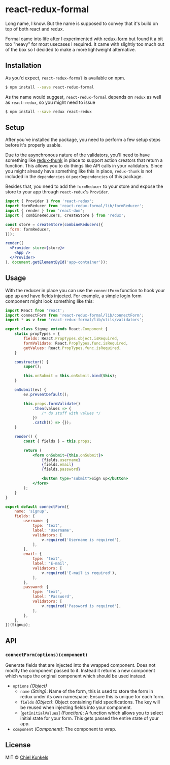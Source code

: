 # react-redux-formal

Long name, I know. But the name is supposed to convey that it's build on top of
both react and redux.

Formal came into life after I experimented with [redux-form][redux-form] but
found it a bit too "heavy" for most usecases I required. It came with slightly
too much out of the box so I decided to make a more lightweight alternative.

[redux-form]: https://github.com/erikras/redux-form


## Installation

As you'd expect, `react-redux-formal` is available on npm.

```bash
$ npm install --save react-redux-formal
```

As the name would suggest, `react-redux-formal` depends on `redux` as well as
`react-redux`, so you might need to issue

```bash
$ npm install --save redux react-redux
```


## Setup

After you've installed the package, you need to perform a few setup steps before
it's properly usable.

Due to the asynchronous nature of the validators, you'll need to have something
like [redux-thunk][redux-thunk] in place to support action creators that return
a function. This allows you to do things like API calls in your validators.
Since you might already have something like this in place, `redux-thunk` is not
included in the `dependencies` or `peerDependencies` of this package.

Besides that, you need to add the `formReducer` to your store and expose the
store to your app through `react-redux`'s `Provider`.

```jsx
import { Provider } from 'react-redux';
import formReducer from 'react-redux-formal/lib/formReducer';
import { render } from 'react-dom';
import { combineReducers, createStore } from 'redux';

const store = createStore(combineReducers({
  form: formReducer,
}));

render((
  <Provider store={store}>
    <App />
  </Provider>
), document.getElementById('app-container')):
```

[redux-thunk]: https://github.com/gaearon/redux-thunk


## Usage

With the reducer in place you can use the `connectForm` function to hook your
app up and have fields injected. For example, a simple login form component
might look something like this:

```jsx
import React from 'react';
import connectForm from 'react-redux-formal/lib/connectForm';
import * as v from 'react-redux-formal/lib/utils/validators';

export class Signup extends React.Component {
	static propTypes = {
		fields: React.PropTypes.object.isRequired,
		formValidate: React.PropTypes.func.isRequired,
		getValues: React.PropTypes.func.isRequired,
	}

	constructor() {
		super();

		this.onSubmit = this.onSubmit.bind(this);
	}

	onSubmit(ev) {
		ev.preventDefault();

		this.props.formValidate()
			.then(values => {
				/* do stuff with values */
			})
			.catch(() => {});
	}

	render() {
		const { fields } = this.props;

		return (
			<form onSubmit={this.onSubmit}>
				{fields.username}
				{fields.email}
				{fields.password}

				<button type="submit">Sign up</button>
			</form>
		);
	}
}

export default connectForm({
	name: 'signup',
	fields: {
		username: {
			type: 'text',
			label: 'Username',
			validators: [
				v.required('Username is required'),
			],
		},
		email: {
			type: 'text',
			label: 'E-mail',
			validators: [
				v.required('E-mail is required'),
			],
		},
		password: {
			type: 'text',
			label: 'Password',
			validators: [
				v.required('Password is required'),
			],
		},
	},
})(Signup);
```


## API

### `connectForm(options)(component)`

Generate fields that are injected into the wrapped component. Does not modify
the component passed to it. Instead it returns a new component which wraps the
original component which should be used instead.

- `options` *(Object)*
  - `name` *(String)*: Name of the form, this is used to store the form in redux
    under its own namespace. Ensure this is unique for each form.
  - `fields` *(Object)*: Object containing field specifications. The key will be
    reused when injecting fields into your component.
  - [`getInitialValues`] *(Function)*: A function which allows you to select
    initial state for your form. This gets passed the entire state of your app.
- `component` *(Component)*: The component to wrap.


## License

MIT © [Chiel Kunkels](http://kunkels.me/)
